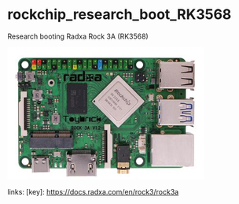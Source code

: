 # rockchip_research_boot_RK3568
Research booting Radxa Rock 3A (RK3568)

![alt text](https://github.com/petaleleo/rockchip_research_boot_RK3568/blob/main/radxa3a.jpg?raw=true)

links:
[key]: https://docs.radxa.com/en/rock3/rock3a
